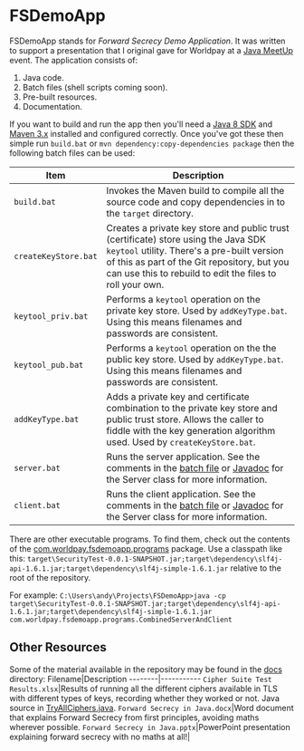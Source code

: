 # FSDemoApp
FSDemoApp stands for *Forward Secrecy Demo Application*.  It was written to support a presentation that I original gave for Worldpay at a [Java MeetUp](http://www.meetup.com/pt/Worldpay-Developers-engineers-and-testers/events/224421037/) event.
The application consists of:

 1. Java code.
 2. Batch files (shell scripts coming soon).
 3. Pre-built resources.
 4. Documentation.

If you want to build and run the app then you'll need a [Java 8 SDK](http://www.oracle.com/technetwork/java/javase/downloads/index.html) and [Maven 3.x](https://maven.apache.org/download.cgi) installed and configured correctly.
Once you've got these then simple run `build.bat` or `mvn dependency:copy-dependencies package` then the following batch files can be used:

Item     | Description
-------- | ---
`build.bat` | Invokes the Maven build to compile all the source code and copy dependencies in to the `target` directory.
`createKeyStore.bat`|Creates a private key store and public trust (certificate) store using the Java SDK `keytool` utility.  There's a pre-built version of this as part of the Git repository, but you can use this to rebuild to edit the files to roll your own.
`keytool_priv.bat`| Performs a `keytool` operation on the private key store.  Used by `addKeyType.bat`.  Using this means filenames and passwords are consistent.
`keytool_pub.bat`| Performs a `keytool` operation on the the public key store.  Used by `addKeyType.bat`.  Using this means filenames and passwords are consistent.
`addKeyType.bat`|Adds a private key and certificate combination to the private key store and public trust store.  Allows the caller to fiddle with the key generation algorithm used.  Used by `createKeyStore.bat`.
`server.bat`|Runs the server application.  See the comments in the [batch file](https://github.com/andybrodie/fsdemoapp/blob/master/server.bat) or [Javadoc](https://github.com/andybrodie/fsdemoapp/blob/master/src/main/java/com/worldpay/fsdemoapp/programs/Server.java) for the Server class for more information.
`client.bat`|Runs the client application.  See the comments in the [batch file](https://github.com/andybrodie/fsdemoapp/blob/master/client.bat) or [Javadoc](https://github.com/andybrodie/fsdemoapp/blob/master/src/main/java/com/worldpay/fsdemoapp/programs/Client.java) for the Server class for more information.
There are other executable programs.  To find them, check out the contents of the [com.worldpay.fsdemoapp.programs](https://github.com/andybrodie/fsdemoapp/tree/master/src/main/java/com/worldpay/fsdemoapp/programs) package.
Use a classpath like this: `target\SecurityTest-0.0.1-SNAPSHOT.jar;target\dependency\slf4j-api-1.6.1.jar;target\dependency\slf4j-simple-1.6.1.jar` relative to the root of the repository.

For example:
`C:\Users\andy\Projects\FSDemoApp>java -cp target\SecurityTest-0.0.1-SNAPSHOT.jar;target\dependency\slf4j-api-1.6.1.jar;target\dependency\slf4j-simple-1.6.1.jar com.worldpay.fsdemoapp.programs.CombinedServerAndClient`

## Other Resources
Some of the material available in the repository may be found in the [docs](https://github.com/andybrodie/fsdemoapp/tree/master/docs) directory:
Filename|Description
--------|-----------
`Cipher Suite Test Results.xlsx`|Results of running all the different ciphers available in TLS with different types of keys, recording whether they worked or not.  Java source in [TryAllCiphers.java](https://github.com/andybrodie/fsdemoapp/blob/master/src/main/java/com/worldpay/fsdemoapp/programs/TryAllCiphers.java).
`Forward Secrecy in Java.docx`|Word document that explains Forward Secrecy from first principles, avoiding maths wherever possible.
`Forward Secrecy in Java.pptx`|PowerPoint presentation explaining forward secrecy with no maths at all!|